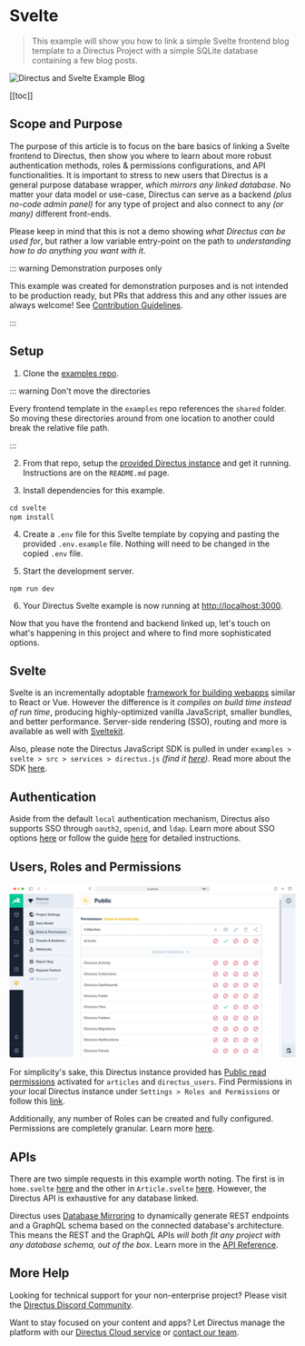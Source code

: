 # Svelte

> This example will show you how to link a simple Svelte frontend blog template to a Directus Project with a simple SQLite database containing a few blog posts.

![Directus and Svelte Example Blog](svelte-example-blog-20220207A.webp)

[[toc]]

## Scope and Purpose

The purpose of this article is to focus on the bare basics of linking a Svelte frontend to Directus, then show you where to learn about more robust authentication methods, roles & permissions configurations, and API functionalities. It is important to stress to new users that Directus is a general purpose database wrapper, _which mirrors any linked database_. No matter your data model or use-case, Directus can serve as a backend *(plus no-code admin panel)* for any type of project and also connect to any *(or many)* different front-ends.

Please keep in mind that this is not a demo showing _what Directus can be used for_, but rather a low variable entry-point on the path to _understanding how to do anything you want with it_.

::: warning Demonstration purposes only

 This example was created for demonstration purposes and is not intended to be production ready, but PRs that address this and any other issues are always welcome! See [Contribution Guidelines](https://docs.directus.io/contributing/introduction/).

:::


## Setup

1. Clone the [examples repo](https://github.com/directus/examples).

::: warning Don't move the directories

Every frontend template in the `examples` repo references the `shared` folder. So moving these directories around from one location to another could break the relative file path.

:::

2. From that repo, setup the [provided Directus instance](https://github.com/directus/examples/tree/main/directus) and get it running. Instructions are on the `README.md` page.

3. Install dependencies for this example.

```
cd svelte
npm install
```

4. Create a `.env` file for this Svelte template by copying and pasting the provided `.env.example` file. Nothing will need to be changed in the copied `.env` file.

5. Start the development server.

```
npm run dev
```

6. Your Directus Svelte example is now running at <http://localhost:3000>.

Now that you have the frontend and backend linked up, let's touch on what's happening in this project and where to find more sophisticated options.

## Svelte

Svelte is an incrementally adoptable [framework for building webapps](https://svelte.dev/tutorial/basics) similar to React or Vue. However the difference is it _compiles on build time instead of run time_, producing highly-optimized vanilla JavaScript, smaller bundles, and better performance. Server-side rendering (SSO), routing and more is available as well with [Sveltekit](https://kit.svelte.dev/).

Also, please note the Directus JavaScript SDK is pulled in under `examples > svelte > src > services > directus.js` *(find it [here](https://github.com/directus/examples/blob/main/svelte/src/services/directus.js))*. Read more about the SDK [here](https://docs.directus.io/reference/sdk/).

## Authentication

Aside from the default `local` authentication mechanism, Directus also supports SSO through `oauth2`, `openid`, and `ldap`. Learn more about SSO options [here](https://docs.directus.io/configuration/config-options/#authentication) or follow the guide [here](https://docs.directus.io/configuration/sso/) for detailed instructions.

## Users, Roles and Permissions

![Directus Permissions](roles-and-permissions-20220204A.webp)

For simplicity's sake, this Directus instance provided has [Public read permissions](https://docs.directus.io/getting-started/quickstart/#_6-set-role-public-permissions) activated for `articles` and `directus_users`. Find Permissions in your local Directus instance under `Settings > Roles and Permissions` or follow this [link](http://localhost:8055/admin/settings/roles/public).

Additionally, any number of Roles can be created and fully configured. Permissions are completely granular. Learn more [here](https://docs.directus.io/configuration/users-roles-permissions/).

## APIs

There are two simple requests in this example worth noting. The first is in `home.svelte` [here](https://github.com/directus/examples/blob/main/svelte/src/routes/Home.svelte) and the other in `Article.svelte` [here](https://github.com/directus/examples/blob/main/svelte/src/routes/Article.svelte). However, the Directus API is exhaustive for any database linked.

Directus uses [Database Mirroring](https://docs.directus.io/getting-started/introduction/#database-mirroring) to dynamically generate REST endpoints and a GraphQL schema based on the connected database's architecture. This means the REST and the GraphQL APIs _will both fit any project with any database schema, out of the box_. Learn more in the [API Reference](https://docs.directus.io/reference/introduction/).

## More Help

Looking for technical support for your non-enterprise project? Please visit the [Directus Discord Community](https://directus.chat/).

Want to stay focused on your content and apps? Let Directus manage the platform with our [Directus Cloud service](https://directus.io/pricing/) or [contact our team](https://directus.io/contact/).
